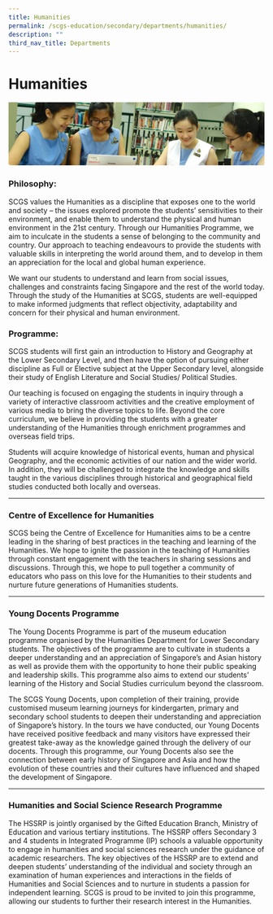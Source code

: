```yaml
---
title: Humanities
permalink: /scgs-education/secondary/departments/humanities/
description: ""
third_nav_title: Departments
---
```


# **Humanities**

![](/images/SCGS%20-%20humanities.jpg)

### Philosophy:

SCGS values the Humanities as a discipline that exposes one to the world and society – the issues explored promote the students’ sensitivities to their environment, and enable them to understand the physical and human environment in the 21st century. Through our Humanities Programme, we aim to inculcate in the students a sense of belonging to the community and country. Our approach to teaching endeavours to provide the students with valuable skills in interpreting the world around them, and to develop in them an appreciation for the local and global human experience.

We want our students to understand and learn from social issues, challenges and constraints facing Singapore and the rest of the world today. Through the study of the Humanities at SCGS, students are well-equipped to make informed judgments that reflect objectivity, adaptability and concern for their physical and human environment.

### Programme:

SCGS students will first gain an introduction to History and Geography at the Lower Secondary Level, and then have the option of pursuing either discipline as Full or Elective subject at the Upper Secondary level, alongside their study of English Literature and Social Studies/ Political Studies.

Our teaching is focused on engaging the students in inquiry through a variety of interactive classroom activities and the creative employment of various media to bring the diverse topics to life. Beyond the core curriculum, we believe in providing the students with a greater understanding of the Humanities through enrichment programmes and overseas field trips.

Students will acquire knowledge of historical events, human and physical Geography, and the economic activities of our nation and the wider world. In addition, they will be challenged to integrate the knowledge and skills taught in the various disciplines through historical and geographical field studies conducted both locally and overseas.

----------------------------------------------------------------------

### Centre of Excellence for Humanities

SCGS being the Centre of Excellence for Humanities aims to be a centre leading in the sharing of best practices in the teaching and learning of the Humanities. We hope to ignite the passion in the teaching of Humanities through constant engagement with the teachers in sharing sessions and discussions. Through this, we hope to pull together a community of educators who pass on this love for the Humanities to their students and nurture future generations of Humanities students. 

----------------------------------------------------------------------

### Young Docents Programme

The Young Docents Programme is part of the museum education programme organised by the Humanities Department for Lower Secondary students. The objectives of the programme are to cultivate in students a deeper understanding and an appreciation of Singapore’s and Asian history as well as provide them with the opportunity to hone their public speaking and leadership skills. This programme also aims to extend our students’ learning of the History and Social Studies curriculum beyond the classroom.

The SCGS Young Docents, upon completion of their training, provide customised museum learning journeys for kindergarten, primary and secondary school students to deepen their understanding and appreciation of Singapore’s history. In the tours we have conducted, our Young Docents have received positive feedback and many visitors have expressed their greatest take-away as the knowledge gained through the delivery of our docents. Through this programme, our Young Docents also see the connection between early history of Singapore and Asia and how the evolution of these countries and their cultures have influenced and shaped the development of Singapore.

------------------------------------------------------------------------

### Humanities and Social Science Research Programme
The HSSRP is jointly organised by the Gifted Education Branch, Ministry of Education and various tertiary institutions. The HSSRP offers Secondary 3 and 4 students in Integrated Programme (IP) schools a valuable opportunity to engage in humanities and social sciences research under the guidance of academic researchers. The key objectives of the HSSRP are to extend and deepen students’ understanding of the individual and society through an examination of human experiences and interactions in the fields of Humanities and Social Sciences and to nurture in students a passion for independent learning. SCGS is proud to be invited to join this programme, allowing our students to further their research interest in the Humanities.